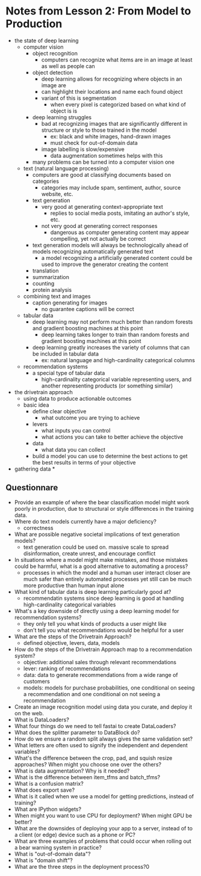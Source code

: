 # Notes from Lesson 2: From Model to Production
* the state of deep learning
  * computer vision
    * object recognition
      * computers can recognize what items are in an image at least as well as people can
    * object detection
      * deep learning allows for recognizing where objects in an image are
      * can highlight their locations and name each found object
      * variant of this is segmentation
        * when every pixel is categorized based on what kind of object is is
    * deep learning struggles
      * bad at recognizing images that are significantly different in structure or style to those trained in the model
        * ex: black and white images, hand-drawn images
        * must check for out-of-domain data
      * image labelling is slow/expensive
        * data augmentation sometimes helps with this
    * many problems can be turned into a computer vision one
  * text (natural language processing)
    * computers are good at classifying documents based on categories
      * categories may include spam, sentiment, author, source website, etc.
    * text generation
      * very good at generating context-appropriate text
        * replies to social media posts, imitating an author's style, etc.
      * not very good at generating correct responses
        * dangerous as computer generating content may appear compelling, yet not actually be correct
    * text generation models will always be technologically ahead of models recognizing automatically generated text
      * a model recognizing a artificially generated content could be used to improve the generator creating the content
    * translation
    * summarization
    * counting
    * protein analysis
  * combining text and images
    * caption generating for images
      * no guarantee captions will be correct
  * tabular data
    * deep learning may not perform much better than random forests and gradient boosting machines at this point
      * deep learning takes longer to train than random forests and gradient boosting machines at this point
    * deep learning greatly increases the variety of columns that can be included in tabular data
      * ex: natural language and high-cardinality categorical columns
  * recommendation systems
    * a special type of tabular data
      * high-cardinality categorical variable representing users, and another representing products (or something similar)
* the drivetrain approach
  * using data to produce actionable outcomes
  * basic idea
    * define clear objective
      * what outcome you are trying to achieve
    * levers
      * what inputs you can control
      * what actions you can take to better achieve the objective
    * data
      * what data you can collect
    * build a model you can use to determine the best actions to get the best results in terms of your objective
* gathering data
  * 
## Questionnare
* Provide an example of where the bear classification model might work poorly in production, due to structural or style differences in the training data.
* Where do text models currently have a major deficiency?
  * correctness
* What are possible negative societal implications of text generation models?
  * text generation could be used on. massive scale to spread disinformation, create unrest, and encourage conflict
* In situations where a model might make mistakes, and those mistakes could be harmful, what is a good alternative to automating a process?
  * processes in which the model and a human user interact closer are much safer than entirely automated processes yet still can be much more productive than human input alone
* What kind of tabular data is deep learning particularly good at?
  * recommendatin systems since deep learning is good at handling high-cardinality categorical variables
* What's a key downside of directly using a deep learning model for recommendation systems?
  * they only tell you what kinds of products a user might like
  * don't tell you what recommendations would be helpful for a user
* What are the steps of the Drivetrain Approach?
  * defined objective, levers, data, models
* How do the steps of the Drivetrain Approach map to a recommendation system?
  * objective: additional sales through relevant recommendations
  * lever: ranking of recommendations
  * data: data to generate recommendations from a wide range of customers
  * models: models for purchase probabilities, one conditional on seeing a recommendation and one conditional on not seeing a recommendation
* Create an image recognition model using data you curate, and deploy it on the web.
* What is DataLoaders?
* What four things do we need to tell fastai to create DataLoaders?
* What does the splitter parameter to DataBlock do?
* How do we ensure a random split always gives the same validation set?
* What letters are often used to signify the independent and dependent variables?
* What's the difference between the crop, pad, and squish resize approaches? When might you choose one over the others?
* What is data augmentation? Why is it needed?
* What is the difference between item_tfms and batch_tfms?
* What is a confusion matrix?
* What does export save?
* What is it called when we use a model for getting predictions, instead of training?
* What are IPython widgets?
* When might you want to use CPU for deployment? When might GPU be better?
* What are the downsides of deploying your app to a server, instead of to a client (or edge) device such as a phone or PC?
* What are three examples of problems that could occur when rolling out a bear warning system in practice?
* What is "out-of-domain data"?
* What is "domain shift"?
* What are the three steps in the deployment process?0
